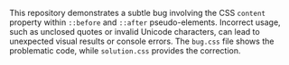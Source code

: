 This repository demonstrates a subtle bug involving the CSS `content` property within `::before` and `::after` pseudo-elements.  Incorrect usage, such as unclosed quotes or invalid Unicode characters, can lead to unexpected visual results or console errors.  The `bug.css` file shows the problematic code, while `solution.css` provides the correction.